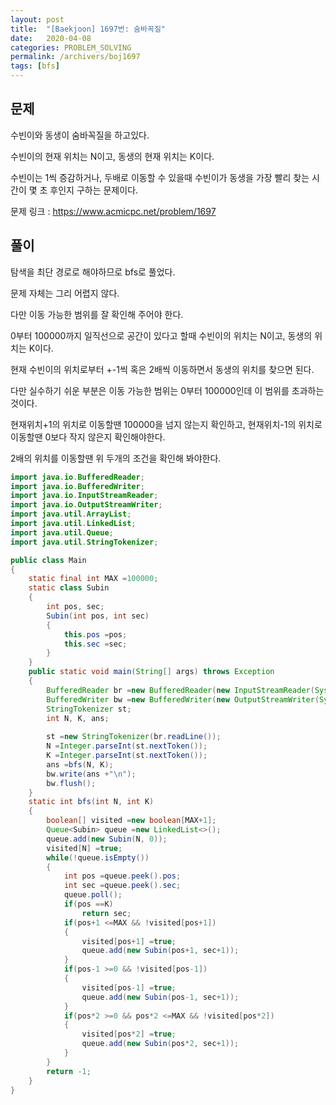 ```yaml
---
layout: post
title:  "[Baekjoon] 1697번: 숨바꼭질"
date:   2020-04-08
categories: PROBLEM_SOLVING
permalink: /archivers/boj1697
tags: [bfs]
---
```


## 문제

수빈이와 동생이 숨바꼭질을 하고있다.   

수빈이의 현재 위치는 N이고, 동생의 현재 위치는 K이다.   

수빈이는 1씩 증감하거나, 두배로 이동할 수 있을때 수빈이가 동생을 가장 빨리 찾는 시간이
몇 초 후인지 구하는 문제이다.   

문제 링크 : <https://www.acmicpc.net/problem/1697>   

## 풀이

탐색을 최단 경로로 해야하므로 bfs로 풀었다.   

문제 자체는 그리 어렵지 않다.   

다만 이동 가능한 범위를 잘 확인해 주어야 한다.   

   
0부터 100000까지 일직선으로 공간이 있다고 할때
수빈이의 위치는 N이고, 동생의 위치는 K이다.   

현재 수빈이의 위치로부터 +-1씩 혹은 2배씩 이동하면서 동생의 위치를 찾으면 된다.   

다만 실수하기 쉬운 부분은 이동 가능한 범위는 0부터 100000인데 이 범위를 초과하는 것이다.   

현재위치+1의 위치로 이동할땐 100000을 넘지 않는지 확인하고,
현재위치-1의 위치로 이동할땐 0보다 작지 않은지 확인해야한다.   

2배의 위치를 이동할땐 위 두개의 조건을 확인해 봐야한다.   

~~~java
import java.io.BufferedReader;
import java.io.BufferedWriter;
import java.io.InputStreamReader;
import java.io.OutputStreamWriter;
import java.util.ArrayList;
import java.util.LinkedList;
import java.util.Queue;
import java.util.StringTokenizer;

public class Main
{
	static final int MAX =100000;
	static class Subin
	{
		int pos, sec;
		Subin(int pos, int sec)
		{
			this.pos =pos;
			this.sec =sec;
		}
	}
	public static void main(String[] args) throws Exception
	{
		BufferedReader br =new BufferedReader(new InputStreamReader(System.in));
		BufferedWriter bw =new BufferedWriter(new OutputStreamWriter(System.out));
		StringTokenizer st;
		int N, K, ans;
		
		st =new StringTokenizer(br.readLine());
		N =Integer.parseInt(st.nextToken());
		K =Integer.parseInt(st.nextToken());
		ans =bfs(N, K);
		bw.write(ans +"\n");
		bw.flush();
	}
	static int bfs(int N, int K)
	{
		boolean[] visited =new boolean[MAX+1];
		Queue<Subin> queue =new LinkedList<>();
		queue.add(new Subin(N, 0));
		visited[N] =true;
		while(!queue.isEmpty())
		{
			int pos =queue.peek().pos;
			int sec =queue.peek().sec;
			queue.poll();
			if(pos ==K)
				return sec;
			if(pos+1 <=MAX && !visited[pos+1])
			{
				visited[pos+1] =true;
				queue.add(new Subin(pos+1, sec+1));
			}
			if(pos-1 >=0 && !visited[pos-1])
			{
				visited[pos-1] =true;
				queue.add(new Subin(pos-1, sec+1));
			}
			if(pos*2 >=0 && pos*2 <=MAX && !visited[pos*2])
			{
				visited[pos*2] =true;
				queue.add(new Subin(pos*2, sec+1));
			}
		}
		return -1;
	}
}
~~~

